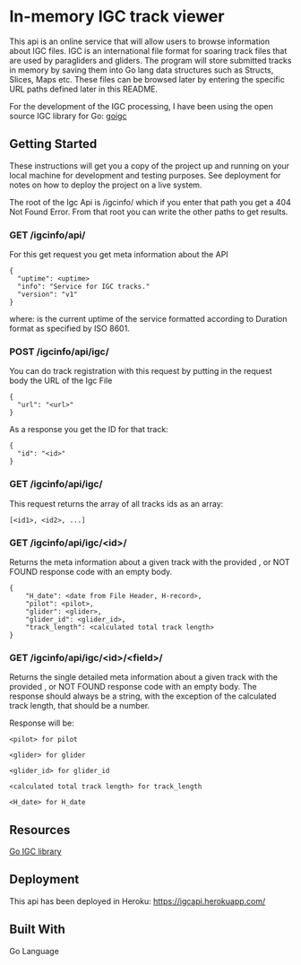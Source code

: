 # In-memory IGC track viewer

This api is an online service that will allow users to browse information about IGC files. 
IGC is an international file format for soaring track files that are used by paragliders and gliders. 
The program will store submitted tracks in memory by saving them into Go lang data structures such as Structs, Slices, Maps etc. 
These files can be browsed later by entering the specific URL paths defined later in this README.

For the development of the IGC processing, I have been using the open source IGC library for Go: <a href="https://github.com/marni/goigc">goigc</a>



## Getting Started

These instructions will get you a copy of the project up and running on your local machine for development and testing purposes. See deployment for notes on how to deploy the project on a live system.

The root of the Igc Api is /igcinfo/ which if you enter that path you get a 404 Not Found Error. From that root you can write the other paths to get results.


### GET     /igcinfo/api/

For this get request you get meta information about the API

    {
      "uptime": <uptime>
      "info": "Service for IGC tracks."
      "version": "v1"
    }

where: <uptime> is the current uptime of the service formatted according to Duration format as specified by ISO 8601. 


### POST    /igcinfo/api/igc/

You can do track registration with this request by putting in the request body the URL of the Igc File

    {
      "url": "<url>"
    }


As a response you get the ID for that track:

    {
      "id": "<id>"
    }



### GET     /igcinfo/api/igc/

This request returns the array of all tracks ids as an array:
    
    [<id1>, <id2>, ...]
        


### GET     /igcinfo/api/igc/\<id\>/

Returns the meta information about a given track with the provided <id>, or NOT FOUND response code with an empty body.
    
    {
        "H_date": <date from File Header, H-record>,
        "pilot": <pilot>,
        "glider": <glider>,
        "glider_id": <glider_id>,
        "track_length": <calculated total track length>
    }


### GET     /igcinfo/api/igc/\<id\>/\<field\>/

Returns the single detailed meta information about a given track with the provided <id>, or NOT FOUND response code with an empty body. The response should always be a string, with the exception of the calculated track length, that should be a number.

Response will be: 

    <pilot> for pilot
    
    <glider> for glider
    
    <glider_id> for glider_id
    
    <calculated total track length> for track_length
    
    <H_date> for H_date
    


## Resources

<a href="https://github.com/marni/goigc">Go IGC library</a>


## Deployment

This api has been deployed in Heroku: https://igcapi.herokuapp.com/


## Built With

Go Language
